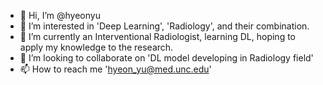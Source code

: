 - 👋 Hi, I’m @hyeonyu
- 👀 I’m interested in 'Deep Learning', 'Radiology', and their combination.
- 🌱 I’m currently an Interventional Radiologist, learning DL, hoping to apply my knowledge to the research. 
- 💞️ I’m looking to collaborate on 'DL model developing in Radiology field'
- 📫 How to reach me 'hyeon_yu@med.unc.edu'

<!---
hyeonyu/hyeonyu is a ✨ special ✨ repository because its `README.md` (this file) appears on your GitHub profile.
You can click the Preview link to take a look at your changes.
--->
